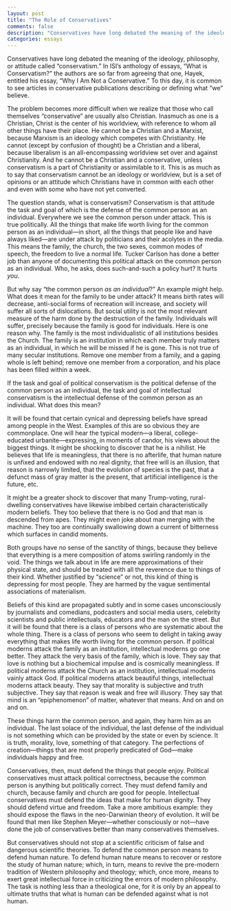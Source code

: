 ```yaml
---
layout: post
title: "The Role of Conservatives"
comments: false
description: "Conservatives have long debated the meaning of the ideology, philosophy, or attitude called “conservatism.”"
categories: essays
---
```


Conservatives have long debated the meaning of the ideology, philosophy, or attitude called “conservatism.” In ISI’s anthology of essays, “What is Conservatism?” the authors are so far from agreeing that one, Hayek, entitled his essay, “Why I Am Not a Conservative.” To this day, it is common to see articles in conservative publications describing or defining what “we” believe.

The problem becomes more difficult when we realize that those who call themselves “conservative” are usually also Christian. Inasmuch as one is a Christian, Christ is the center of his worldview, with reference to whom all other things have their place. He cannot be a Christian and a Marxist, because Marxism is an ideology which competes with Christianity. He cannot (except by confusion of thought) be a Christian and a liberal, because liberalism is an all-encompassing worldview set over and against Christianity. And he cannot be a Christian and a conservative, unless conservatism is a part of Christianity or assimilable to it. This is as much as to say that conservatism cannot be an ideology or worldview, but is a set of opinions or an attitude which Christians have in common with each other and even with some who have not yet converted.

The question stands, what is conservatism? Conservatism is that attitude the task and goal of which is the defense of the common person as an individual. Everywhere we see the common person under attack. This is true politically. All the things that make life worth living for the common person as an individual—in short, all the things that people like and have always liked—are under attack by politicians and their acolytes in the media. This means the family, the church, the two sexes, common modes of speech, the freedom to live a normal life. Tucker Carlson has done a better job than anyone of documenting this political attack on the common person as an individual. Who, he asks, does such-and-such a policy hurt? It hurts _you_.

But why say “the common person _as an individual_?” An example might help. What does it mean for the family to be under attack? It means birth rates will decrease, anti-social forms of recreation will increase, and society will suffer all sorts of dislocations. But social utility is not the most relevant measure of the harm done by the destruction of the family. Individuals will suffer, precisely because the family is good for individuals. Here is one reason why. The family is the most individualistic of all institutions besides the Church. The family is an institution in which each member truly matters as an individual, in which he will be missed if he is gone. This is not true of many secular institutions. Remove one member from a family, and a gaping whole is left behind; remove one member from a corporation, and his place has been filled within a week.

If the task and goal of political conservatism is the political defense of the common person as an individual, the task and goal of intellectual conservatism is the intellectual defense of the common person as an individual. What does this mean?

It will be found that certain cynical and depressing beliefs have spread among people in the West. Examples of this are so obvious they are commonplace. One will hear the typical modern—a liberal, college-educated urbanite—expressing, in moments of candor, his views about the biggest things. It might be shocking to discover that he is a nihilist. He believes that life is meaningless, that there is no afterlife, that human nature is unfixed and endowed with no real dignity, that free will is an illusion, that reason is narrowly limited, that the evolution of species is the past, that a defunct mass of gray matter is the present, that artificial intelligence is the future, etc.

It might be a greater shock to discover that many Trump-voting, rural-dwelling conservatives have likewise imbibed certain characteristically modern beliefs. They too believe that there is no God and that man is descended from apes. They might even joke about man merging with the machine. They too are continually swallowing down a current of bitterness which surfaces in candid moments.

Both groups have no sense of the sanctity of things, because they believe that everything is a mere composition of atoms swirling randomly in the void. The things we talk about in life are mere approximations of their physical state, and should be treated with all the reverence due to things of their kind. Whether justified by “science” or not, this kind of thing is depressing for most people. They are harmed by the vague sentimental associations of materialism.

Beliefs of this kind are propagated subtly and in some cases unconsciously by journalists and comedians, podcasters and social media users, celebrity scientists and public intellectuals, educators and the man on the street. But it will be found that there is a class of persons who are systematic about the whole thing. There is a class of persons who seem to delight in taking away everything that makes life worth living for the common person. If political moderns attack the family as an institution, intellectual moderns go one better. They attack the very basis of the family, which is love. They say that love is nothing but a biochemical impulse and is cosmically meaningless. If political moderns attack the Church as an institution, intellectual moderns vainly attack God. If political moderns attack beautiful things, intellectual moderns attack beauty. They say that morality is subjective and truth subjective. They say that reason is weak and free will illusory. They say that mind is an “epiphenomenon” of matter, whatever that means. And on and on and on.

These things harm the common person, and again, they harm him as an individual. The last solace of the individual, the last defense of the individual is not something which can be provided by the state or even by science. It is truth, morality, love, something of that category. The perfections of creation—things that are most properly predicated of God—make individuals happy and free.

Conservatives, then, must defend the things that people enjoy. Political conservatives must attack political correctness, because the common person is anything but politically correct. They must defend family and church, because family and church are good for people. Intellectual conservatives must defend the ideas that make for human dignity. They should defend virtue and freedom. Take a more ambitious example: they should expose the flaws in the neo-Darwinian theory of evolution. It will be found that men like Stephen Meyer—whether consciously or not—have done the job of conservatives better than many conservatives themselves.

But conservatives should not stop at a scientific criticism of false and dangerous scientific theories. To defend the common person means to defend human nature. To defend human nature means to recover or restore the study of human nature; which, in turn, means to revive the pre-modern tradition of Western philosophy and theology; which, once more, means to exert great intellectual force in criticizing the errors of modern philosophy. The task is nothing less than a theological one, for it is only by an appeal to ultimate truths that what is human can be defended against what is not human.
